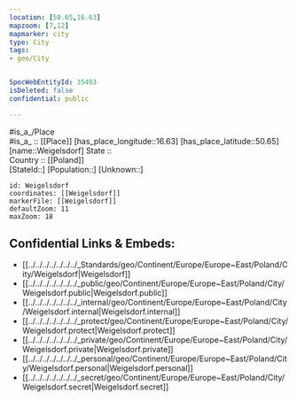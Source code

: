 ```yaml
---
location: [50.65,16.63] 
mapzoom: [7,12] 
mapmarker: city 
type: City
tags:
- geo/City


SpocWebEntityId: 35493
isDeleted: false
confidential: public

---
```

#is_a_/Place  
#is_a_ :: [[Place]] 
[has_place_longitude::16.63] 
[has_place_latitude::50.65] 
[name::Weigelsdorf] 
State ::  
Country :: [[Poland]]  
[StateId::] 
[Population::] 
[Unknown::] 


```leaflet
id: Weigelsdorf
coordinates: [[Weigelsdorf]] 
markerFile: [[Weigelsdorf]] 
defaultZoom: 11 
maxZoom: 18
```


## Confidential Links & Embeds: 
- [[../../../../../../../_Standards/geo/Continent/Europe/Europe~East/Poland/City/Weigelsdorf|Weigelsdorf]] 
- [[../../../../../../../_public/geo/Continent/Europe/Europe~East/Poland/City/Weigelsdorf.public|Weigelsdorf.public]] 
- [[../../../../../../../_internal/geo/Continent/Europe/Europe~East/Poland/City/Weigelsdorf.internal|Weigelsdorf.internal]] 
- [[../../../../../../../_protect/geo/Continent/Europe/Europe~East/Poland/City/Weigelsdorf.protect|Weigelsdorf.protect]] 
- [[../../../../../../../_private/geo/Continent/Europe/Europe~East/Poland/City/Weigelsdorf.private|Weigelsdorf.private]] 
- [[../../../../../../../_personal/geo/Continent/Europe/Europe~East/Poland/City/Weigelsdorf.personal|Weigelsdorf.personal]] 
- [[../../../../../../../_secret/geo/Continent/Europe/Europe~East/Poland/City/Weigelsdorf.secret|Weigelsdorf.secret]] 
